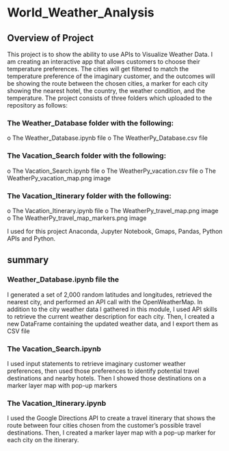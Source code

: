 # World_Weather_Analysis

## Overview of Project
This project is to show the ability to use APIs to Visualize Weather Data.
I am creating an interactive app that allows customers to choose their temperature preferences. The cities will get filtered to match the temperature preference of the imaginary customer, and the outcomes will be showing the route between the chosen cities, a marker for each city showing the nearest hotel, the country, the weather condition, and the temperature.
The project consists of three folders which uploaded to the repository as follows:
### The Weather_Database folder with the following:
o	The Weather_Database.ipynb file
o	The WeatherPy_Database.csv file
### The Vacation_Search folder with the following:
o	The Vacation_Search.ipynb file
o	The WeatherPy_vacation.csv file
o	The WeatherPy_vacation_map.png image
### The Vacation_Itinerary folder with the following:
o	The Vacation_Itinerary.ipynb file
o	The WeatherPy_travel_map.png image
o	The WeatherPy_travel_map_markers.png image

I used for this project Anaconda,  Jupyter Notebook, Gmaps, Pandas, Python APIs and Python.
## summary
### Weather_Database.ipynb file the 
I generated a set of 2,000 random latitudes and longitudes, retrieved the nearest city, and performed an API call with the OpenWeatherMap. In addition to the city weather data I gathered in this module, I used API skills to retrieve the current weather description for each city. Then, I created a new DataFrame containing the updated weather data, and I export them as CSV file

### The Vacation_Search.ipynb
I used input statements to retrieve imaginary customer weather preferences, then used those preferences to identify potential travel destinations and nearby hotels. Then I showed those destinations on a marker layer map with pop-up markers

### The Vacation_Itinerary.ipynb 
I used the Google Directions API to create a travel itinerary that shows the route between four cities chosen from the customer’s possible travel destinations. Then, I created a marker layer map with a pop-up marker for each city on the itinerary.
